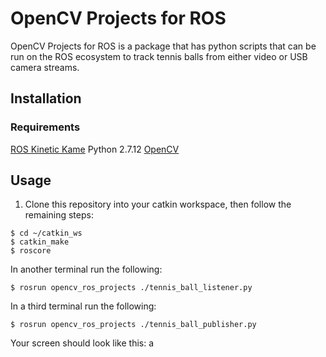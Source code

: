 # OpenCV Projects for ROS

OpenCV Projects for ROS is a package that has python scripts that can be run on the ROS ecosystem to track tennis balls from either video or USB camera streams. 

## Installation
### Requirements
[ROS Kinetic Kame](http://wiki.ros.org/kinetic/Installation)
Python 2.7.12
[OpenCV](https://docs.opencv.org/3.4/d2/de6/tutorial_py_setup_in_ubuntu.html)


## Usage
1. Clone this repository into your catkin workspace, then follow the remaining steps:
```
$ cd ~/catkin_ws
$ catkin_make
$ roscore
```
In another terminal run the following:
```
$ rosrun opencv_ros_projects ./tennis_ball_listener.py
```
In a third terminal run the following:
```
$ rosrun opencv_ros_projects ./tennis_ball_publisher.py
```
Your screen should look like this:  a
